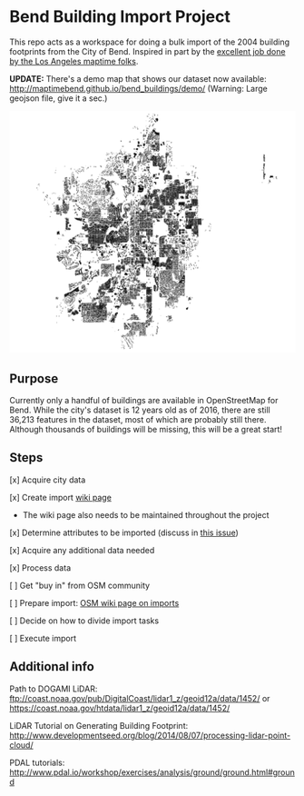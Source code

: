 # Bend Building Import Project

This repo acts as a workspace for doing a bulk import of the 2004 building footprints from the City of Bend. Inspired in part by the [excellent job done by the Los Angeles maptime folks](https://github.com/osmlab/labuildings).

**UPDATE:** There's a demo map that shows our dataset now available: http://maptimebend.github.io/bend_buildings/demo/ (Warning: Large geojson file, give it a sec.)

![](buildings.png)

## Purpose

Currently only a handful of buildings are available in OpenStreetMap for Bend. While the city's dataset is 12 years old as of 2016, there are still 36,213 features in the dataset, most of which are probably still there. Although thousands of buildings will be missing, this will be a great start!

## Steps

[x] Acquire city data

[x] Create import [wiki page](https://wiki.openstreetmap.org/wiki/Bend_building_import)
 - The wiki page also needs to be maintained throughout the project

[x] Determine attributes to be imported (discuss in [this issue](https://github.com/MaptimeBend/bend_buildings/issues/1))

[x] Acquire any additional data needed

[x] Process data

[ ] Get "buy in" from OSM community

[ ] Prepare import: [OSM wiki page on imports](http://wiki.openstreetmap.org/wiki/Import/Guidelines)

[ ] Decide on how to divide import tasks

[ ] Execute import

## Additional info

Path to DOGAMI LiDAR:  ftp://coast.noaa.gov/pub/DigitalCoast/lidar1_z/geoid12a/data/1452/ or https://coast.noaa.gov/htdata/lidar1_z/geoid12a/data/1452/

LiDAR Tutorial on Generating Building Footprint: http://www.developmentseed.org/blog/2014/08/07/processing-lidar-point-cloud/

PDAL tutorials: http://www.pdal.io/workshop/exercises/analysis/ground/ground.html#ground
